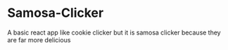 # Samosa-Clicker
A basic react app like cookie clicker but it is samosa clicker because they are far more delicious

